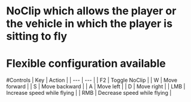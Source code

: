 # NoClip which allows the player or the vehicle in which the player is sitting to fly
# Flexible configuration available

#Controls
| Key | Action |
| --- | --- |
| F2 | Toggle NoClip |
| W | Move forward |
| S | Move backward |
| A | Move left |
| D | Move right |
| LMB | Increase speed while flying |
| RMB | Decrease speed while flying |
